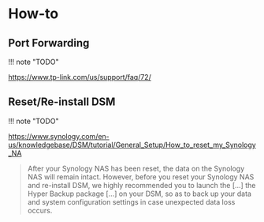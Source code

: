 # How-to

## Port Forwarding

!!! note "TODO"

<https://www.tp-link.com/us/support/faq/72/>

## Reset/Re-install DSM

!!! note "TODO"

<https://www.synology.com/en-us/knowledgebase/DSM/tutorial/General_Setup/How_to_reset_my_Synology_NA>

> After your Synology NAS has been reset, the data on the Synology NAS will remain intact. However, before you reset your Synology NAS and re-install DSM, we highly recommended you to launch the [...] the Hyper Backup package [...] on your DSM, so as to back up your data and system configuration settings in case unexpected data loss occurs.
